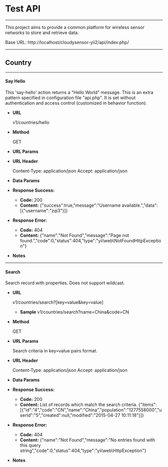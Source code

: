 # Test API #
---
This project aims to provide a common platform for wireless sensor networks to store and retrieve data.

Base URL: http://localhost/cloudysensor-yii2/api/index.php/

---
## Country ##

---
#### Say Hello ####
This 'say-hello' action returns a "Hello World" message. This is an extra pattern specified in configuration file "api.php". It is set without authentication and access control (customized in behavior function).

- **URL**

    v1/countries/hello

- **Method**

    GET

- **URL Params**

- **URL Header**

    Content-Type: application/json
    Accept: application/json

- **Data Params**

- **Response Success:**
    - **Code:** 200
    - **Content:** {"success":true,"message":"Username available.","data":[{"username":"zqi3"}]}


- **Response Error:**
    - **Code:** 404
    - **Content:** {"name":"Not Found","message":"Page not found.","code":0,"status":404,"type":"yii\\web\\NotFoundHttpException"}


- **Notes**


---
#### Search ####
Search record with properties. Does not support wildcast.

- **URL**

    v1/countries/search?[key=value&key=value]
    - **Sample** v1/countries/search?name=China&code=CN


- **Method**

    GET

- **URL Params**

    Search criteria in key=value pairs format.

- **URL Header**

    Content-Type: application/json
    Accept: application/json

- **Data Params**

- **Response Success:**

    - **Code:** 200
    - **Content:** List of records which match the search criteria.
    {"items":[{"id":"4","code":"CN","name":"China","population":"1277558000","userId":"5","created":null,"modified":"2015-04-27 10:11:18"}]}

- **Response Error:**

    - **Code:** 404
    - **Content:** {"name":"Not Found","message":"No entries found with this query string","code":0,"status":404,"type":"yii\\web\\HttpException"}

- **Notes**
